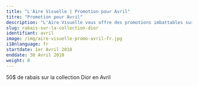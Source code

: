 ```yaml
---
title: "L'Aire Visuelle | Promotion pour Avril"
titre: "Promotion pour Avril"
description: "L'Aire Visuelle vous offre des promotions imbattables sur tous produits de la vue."
slug: rabais-sur-la-collection-dior
identifiant: avril
image: /img/aire-visuelle-promo-avril-fr.jpg
i18nlanguage: fr
startdate: 1er Avril 2018
enddate: 30 Avril 2018
weight: 0
---
```


50$ de rabais sur la collection Dior en Avril
